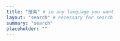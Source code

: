 ```yaml
---
title: "搜索" # in any language you want
layout: "search" # necessary for search
summary: "search"
placeholder: ""
---
```

